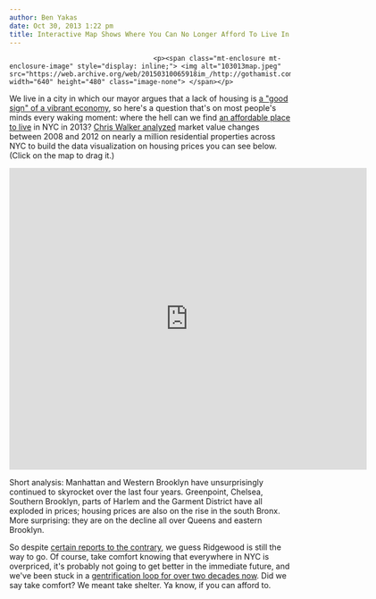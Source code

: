 ```yaml
---
author: Ben Yakas
date: Oct 30, 2013 1:22 pm
title: Interactive Map Shows Where You Can No Longer Afford To Live In NYC
---
```


	
										<p><span class="mt-enclosure mt-enclosure-image" style="display: inline;"> <img alt="103013map.jpeg" src="https://web.archive.org/web/20150310065918im_/http://gothamist.com/attachments/byakas/103013map.jpeg" width="640" height="480" class="image-none"> </span></p>

<p>We live in a city in which our mayor argues that a lack of housing is <a href="https://web.archive.org/web/20150310065918/http://gothamist.com/2013/10/19/bloomberg_thinks_homelessness_is_go.php">a &quot;good sign&quot; of a vibrant economy</a>, so here&apos;s a question that&apos;s on most people&apos;s minds every waking moment: where the hell can we find <a href="https://web.archive.org/web/20150310065918/http://gothamist.com/tags/affordablehousing">an affordable place to live</a> in NYC in 2013? <a href="https://web.archive.org/web/20150310065918/http://vizynary.com/2013/10/30/where-in-new-york-city-has-property-become-more-expensive/">Chris Walker analyzed</a> market value changes between 2008 and 2012 on nearly a million residential properties across NYC to build the data visualization on housing prices you can see below. (Click on the map to drag it.)</p>

<center><iframe style="border: 1px;" src="https://web.archive.org/web/20150310065918if_/http://vizynary.com/wp-content/uploads/2013/10/NYC/index.html" height="540" width="640" scrolling="no"></iframe></center>

<p>Short analysis: Manhattan and Western Brooklyn have unsurprisingly continued to skyrocket over the last four years. Greenpoint, Chelsea, Southern Brooklyn, parts of Harlem and the Garment District have all exploded in prices; housing prices are also on the rise in the south Bronx. More surprising: they are on the decline all over Queens and eastern Brooklyn. </p>

<p>So despite <a href="https://web.archive.org/web/20150310065918/http://gothamist.com/2013/08/17/bushwick_residents_fleeing_for_ridg.php">certain reports to the contrary</a>, we guess Ridgewood is still the way to go. Of course, take comfort knowing that everywhere in NYC is overpriced, it&apos;s probably not going to get better in the immediate future, and we&apos;ve been stuck in a <a href="https://web.archive.org/web/20150310065918/http://gothamist.com/2013/03/09/ny_times_reportage_on_brooklyn_gent.php">gentrification loop for over two decades now</a>. Did we say take comfort? We meant take shelter. Ya know, if you can afford to. </p>					
										
									
				
